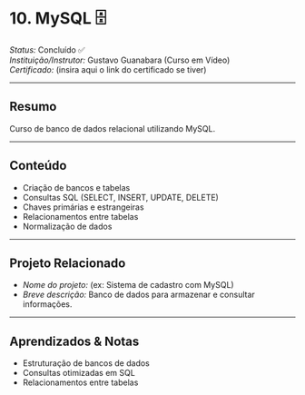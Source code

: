 # 10. MySQL 🗄

*Status:* Concluído ✅  
*Instituição/Instrutor:* Gustavo Guanabara (Curso em Vídeo)  
*Certificado:* (insira aqui o link do certificado se tiver)

---

## Resumo
Curso de banco de dados relacional utilizando MySQL.

---

## Conteúdo
- Criação de bancos e tabelas  
- Consultas SQL (SELECT, INSERT, UPDATE, DELETE)  
- Chaves primárias e estrangeiras  
- Relacionamentos entre tabelas  
- Normalização de dados  

---

## Projeto Relacionado
- *Nome do projeto:* (ex: Sistema de cadastro com MySQL)  
- *Breve descrição:* Banco de dados para armazenar e consultar informações.  

---

## Aprendizados & Notas
- Estruturação de bancos de dados  
- Consultas otimizadas em SQL  
- Relacionamentos entre tabelas
